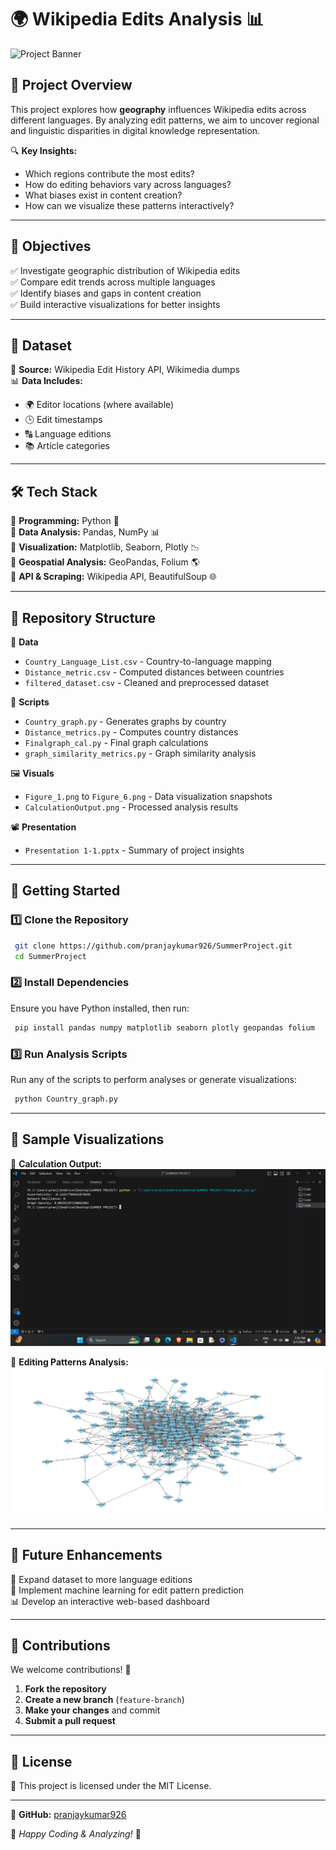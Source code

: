 # 🌍 Wikipedia Edits Analysis 📊

![Project Banner](https://user-images.githubusercontent.com/yourbanner.png)

## 🚀 Project Overview
This project explores how **geography** influences Wikipedia edits across different languages. By analyzing edit patterns, we aim to uncover regional and linguistic disparities in digital knowledge representation.

🔍 **Key Insights:**
- Which regions contribute the most edits?
- How do editing behaviors vary across languages?
- What biases exist in content creation?
- How can we visualize these patterns interactively?

---

## 🎯 Objectives
✅ Investigate geographic distribution of Wikipedia edits  
✅ Compare edit trends across multiple languages  
✅ Identify biases and gaps in content creation  
✅ Build interactive visualizations for better insights  

---

## 📂 Dataset
📌 **Source:** Wikipedia Edit History API, Wikimedia dumps  
📊 **Data Includes:**
- 🌍 Editor locations (where available)
- 🕒 Edit timestamps
- 🔠 Language editions
- 📚 Article categories

---

## 🛠️ Tech Stack
🔹 **Programming:** Python 🐍  
🔹 **Data Analysis:** Pandas, NumPy 📊  
🔹 **Visualization:** Matplotlib, Seaborn, Plotly 📉  
🔹 **Geospatial Analysis:** GeoPandas, Folium 🌎  
🔹 **API & Scraping:** Wikipedia API, BeautifulSoup 🌐  

---

## 📌 Repository Structure
📂 **Data**  
- `Country_Language_List.csv` - Country-to-language mapping
- `Distance_metric.csv` - Computed distances between countries
- `filtered_dataset.csv` - Cleaned and preprocessed dataset

📜 **Scripts**  
- `Country_graph.py` - Generates graphs by country
- `Distance_metrics.py` - Computes country distances
- `Finalgraph_cal.py` - Final graph calculations
- `graph_similarity_metrics.py` - Graph similarity analysis

🖼️ **Visuals**  
- `Figure_1.png` to `Figure_6.png` - Data visualization snapshots
- `CalculationOutput.png` - Processed analysis results

📽️ **Presentation**  
- `Presentation 1-1.pptx` - Summary of project insights

---

## 🚀 Getting Started
### 1️⃣ Clone the Repository
```sh
 git clone https://github.com/pranjaykumar926/SummerProject.git
 cd SummerProject
```

### 2️⃣ Install Dependencies
Ensure you have Python installed, then run:
```sh
 pip install pandas numpy matplotlib seaborn plotly geopandas folium
```

### 3️⃣ Run Analysis Scripts
Run any of the scripts to perform analyses or generate visualizations:
```sh
 python Country_graph.py
```

---

## 📸 Sample Visualizations
📌 **Calculation Output:**  
![Calculation Output](CalculationOutput.png)

📌 **Editing Patterns Analysis:**  
![Figure 1](Figure_1.png)

---

## 📅 Future Enhancements
🌟 Expand dataset to more language editions  
🤖 Implement machine learning for edit pattern prediction  
📊 Develop an interactive web-based dashboard  

---

## 🤝 Contributions
We welcome contributions! 🚀
1. **Fork the repository**
2. **Create a new branch** (`feature-branch`)
3. **Make your changes** and commit
4. **Submit a pull request**

---

## 📜 License
🔖 This project is licensed under the MIT License.

---

🐙 **GitHub:** [pranjaykumar926](https://github.com/pranjaykumar926)  

🚀 _Happy Coding & Analyzing!_ 🎯
